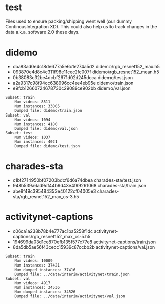 # test

Files used to ensure packing/shipping went well (our dummy ContinousIntegration XD). This could also help us to track changes in the data a.k.a. software 2.0 these days.

# didemo

- cba83ad0e4c18de677a5e6c1e274a5d2  didemo/rgb_resnet152_max.h5
- 093870e4d8c4c311f98e11cec2fc007f  didemo/rgb_resnet152_mean.h5
- 0b38083c32be4dcbf2671d02d245dcca  didemo/test.json
- a2a9317c98f94cc638996cc4ee4eb95e  didemo/train.json
- e9fcb12660724678730c29089ce902bb  didemo/val.json

```
Subset: train
	Num videos: 8511
	Num instances: 33005
	Dumped file: didemo/train.json
Subset: val
	Num videos: 1094
	Num instances: 4180
	Dumped file: didemo/val.json
Subset: test
	Num videos: 1037
	Num instances: 4021
	Dumped file: didemo/test.json
```

# charades-sta

- c1bf2714950bf07203bdcf6d6a74dbea  charades-sta/test.json
- 948b539a6ad9df44b9d43e4f99261068  charades-sta/train.json
- abe8f49c395484353e40122cf04005e3  charades-sta/rgb_resnet152_max_cs-3.h5

# activitynet-captions

- c06ca1a238b78b4e777ac1ba5258f1dc  activitynet-captions/rgb_resnet152_max_cs-5.h5
- 194699da03d1ce870efb135f577c77e8  activitynet-captions/train.json
- 8da5db5ae56f43cecc15939c87ccbb2b  activitynet-captions/val.json

```
Subset: train
    Num videos: 10009
    Num instances: 37421
    Num dumped instances: 37416
    Dumped file: ../data/interim/activitynet/train.json
Subset: val
    Num videos: 4917
    Num instances: 34536
    Num dumped instances: 34526
    Dumped file: ../data/interim/activitynet/val.json
```